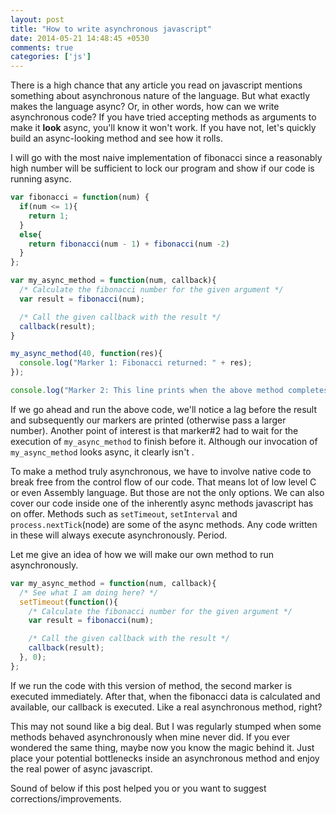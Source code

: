 ```yaml
---
layout: post
title: "How to write asynchronous javascript"
date: 2014-05-21 14:48:45 +0530
comments: true
categories: ['js']
---
```


There is a high chance that any article you read on javascript mentions something about asynchronous nature of the language. But what exactly makes the language async? Or, in other words, how can we write asynchronous code? If you have tried accepting methods as arguments to make it **look** async, you'll know it won't work. If you have not, let's quickly build an async-looking method and see how it rolls.

I will go with the most naive implementation of fibonacci since a reasonably high number will be sufficient to lock our program and show if our code is running async.

```javascript
var fibonacci = function(num) {
  if(num <= 1){
    return 1;
  }
  else{
    return fibonacci(num - 1) + fibonacci(num -2)
  }
};

var my_async_method = function(num, callback){
  /* Calculate the fibonacci number for the given argument */
  var result = fibonacci(num);

  /* Call the given callback with the result */
  callback(result);
}

my_async_method(40, function(res){
  console.log("Marker 1: Fibonacci returned: " + res);
});

console.log("Marker 2: This line prints when the above method completes");
```

If we go ahead and run the above code, we'll notice a lag before the result and subsequently our markers are printed (otherwise pass a larger number). Another point of interest is that marker#2 had to wait for the execution of `my_async_method` to finish before it. Although our invocation of `my_async_method` looks async, it clearly isn't .

To make a method truly asynchronous, we have to involve native code to break free from the control flow of our code. That means lot of low level C or even Assembly language. But those are not the only options. We can also cover our code inside one of the inherently async methods javascript has on offer. Methods such as `setTimeout`, `setInterval` and `process.nextTick`(node) are some of the async methods. Any code written in these will always execute asynchronously. Period.

Let me give an idea of how we will make our own method to run asynchronously.

```javascript
var my_async_method = function(num, callback){
  /* See what I am doing here? */
  setTimeout(function(){
    /* Calculate the fibonacci number for the given argument */
    var result = fibonacci(num);

    /* Call the given callback with the result */
    callback(result);
  }, 0);
};
```

If we run the code with this version of method, the second marker is executed immediately. After that, when the fibonacci data is calculated and available, our callback is executed. Like a real asynchronous method, right?

This may not sound like a big deal. But I was regularly stumped when some methods behaved asynchronously when mine never did. If you ever wondered the same thing, maybe now you know the magic behind it. Just place your potential bottlenecks inside an asynchronous method and enjoy the real power of async javascript.

Sound of below if this post helped you or you want to suggest corrections/improvements.
